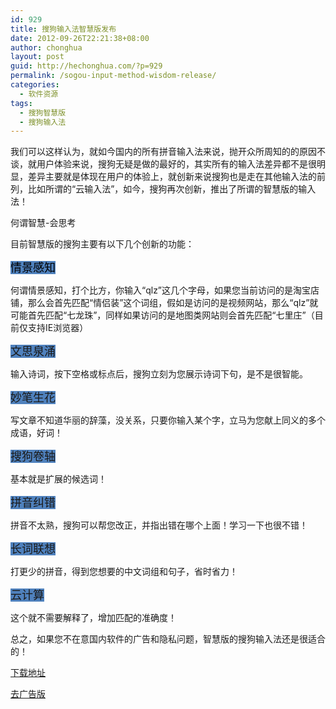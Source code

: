 ```yaml
---
id: 929
title: 搜狗输入法智慧版发布
date: 2012-09-26T22:21:38+08:00
author: chonghua
layout: post
guid: http://hechonghua.com/?p=929
permalink: /sogou-input-method-wisdom-release/
categories:
  - 软件资源
tags:
  - 搜狗智慧版
  - 搜狗输入法
---
```

我们可以这样认为，就如今国内的所有拼音输入法来说，抛开众所周知的的原因不谈，就用户体验来说，搜狗无疑是做的最好的，其实所有的输入法差异都不是很明显，差异主要就是体现在用户的体验上，就创新来说搜狗也是走在其他输入法的前列，比如所谓的“云输入法”，如今，搜狗再次创新，推出了所谓的智慧版的输入法！

<!--more-->

何谓智慧-会思考

目前智慧版的搜狗主要有以下几个创新的功能：

<font style="background-color: #0000ff" size="4"></font><font style="background-color: #00ff00" size="4"></font><font style="background-color: #4f81bd" color="#000000" size="4">情景感知</font> 

何谓情景感知，打个比方，你输入“qlz”这几个字母，如果您当前访问的是淘宝店铺，那么会首先匹配“情侣装”这个词组，假如是访问的是视频网站，那么“qlz”就可能首先匹配“七龙珠”，同样如果访问的是地图类网站则会首先匹配“七里庄”（目前仅支持IE浏览器）

<font style="background-color: #0000ff" size="4"></font><font style="background-color: #4f81bd" size="4">文思泉涌</font><font style="background-color: #0000ff" size="4"></font>

输入诗词，按下空格或标点后，搜狗立刻为您展示诗词下句，是不是很智能。

<font style="background-color: #4f81bd" size="4">妙笔生花</font>

写文章不知道华丽的辞藻，没关系，只要你输入某个字，立马为您献上同义的多个成语，好词！

<font style="background-color: #4f81bd" size="4">搜狗卷轴</font>

基本就是扩展的候选词！

<font style="background-color: #4f81bd" size="4">拼音纠错</font>

拼音不太熟，搜狗可以帮您改正，并指出错在哪个上面！学习一下也很不错！

<font style="background-color: #4f81bd" size="4">长词联想</font>

打更少的拼音，得到您想要的中文词组和句子，省时省力！

<font style="background-color: #4f81bd" size="4">云计算</font>

这个就不需要解释了，增加匹配的准确度！

总之，如果您不在意国内软件的广告和隐私问题，智慧版的搜狗输入法还是很适合的！

<a href="http://download.ime.sogou.com/sogou_pinyin_63.exe?st=_HBXP1u-UrpbcCGK7pQJ4w&e=1348668338&fn=sogou_pinyin_63.exe" target="_blank">下载地址</a>

<a href="http://www.guofs.com/archives/3143" target="_blank">去广告版</a>